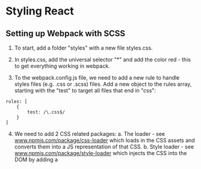 # Styling React

## Setting up Webpack with SCSS

1. To start, add a folder "styles" with a new file styles.css.

2. In styles.css, add  the universal selector "*" and add the color red - this to get everything working in webpack.  

3.  To the webpack.config.js file, we need to add a new rule to handle styles files (e.g. .css or .scss) files.
Add  a new object to the rules array, starting with the "test" to target all files that end in "css":
```
rules: [
    {
        test: /\.css$/
    }
]

```

4. We need to add 2 CSS related packages:
a. The loader - see www.npmjs.com/package/css-loader which loads in the CSS assets and converts them into a JS representation of that CSS.
b. Style loader - see www.npmjs.com/package/style-loader which injects the CSS into the DOM by adding a <style> tag.

5. To install the loaders:
```
> yarn add style-loader@0.18.2 css-loader@0.28.4
```
Instead of using "loader", we will use "use" which allows for an array of loaders:
```
rules: [
    {
        test: /\.css$/,
        use: [
            'style-loader',
            'css-loader'
        ]
    }
]
```

6. Import the styles.css file in app.js which at this point, changes all the font to red:
```
import './styles/styles.css';
```
NOTE: this import is very inefficient and will be changed later.

7. Next will setup SCSS - see sass-lang.com.  From the "Learn SASS" and then "Variables" menu,  there's examples of the different usages of SCSS and SASS, e.g. {} and ";" as opposed to no {} and no ";".  This class will be using SCSS - e.g. {} and ";".

8. The file style.css is changed to style.scss and in the webpack.config.js, change the test for "css" to "scss".
In the styles.scss file, add the variable for "brand-color" - now the simple SCSS has the following code:
```
$brand-color: blue;

* {
    color: $brand-color;
}
```
9. For SCSS, we need another loader and compiler (as we did with babel and babel-core):
```
yarn add sass-loader@6.0.6 node-sass@4.5.3
```
And then in webpack.config.js, add the new loader:
```
{
    test: /\.scss$/,
    use: [
        'style-loader',
        'css-loader',
        'sass-loader'
    ]
}
```
With these changes in place, the font is blue.

## Architecture and Header Styles

